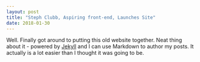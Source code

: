 ```yaml
---
layout: post
title: "Steph Clubb, Aspiring front-end, Launches Site"
date: 2018-01-30
---
```


Well. Finally got around to putting this old website together. Neat thing about it - powered by [Jekyll](http://jekyllrb.com) and I can use Markdown to author my posts. It actually is a lot easier than I thought it was going to be.
